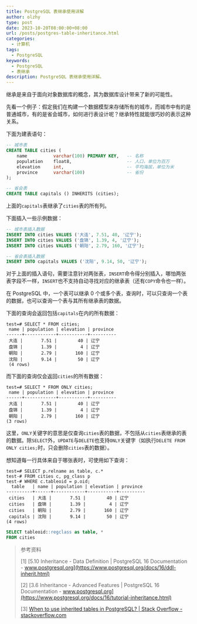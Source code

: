 ```yaml
---
title: PostgreSQL 表继承使用详解
author: olzhy
type: post
date: 2023-10-20T08:00:00+08:00
url: /posts/postgres-table-inheritance.html
categories:
  - 计算机
tags:
  - PostgreSQL
keywords:
  - PostgreSQL
  - 表继承
description: PostgreSQL 表继承使用详解。
---
```


继承是来自于面向对象数据库的概念，其为数据库设计带来了新的可能性。

先看一个例子：假定我们在构建一个数据模型来存储所有的城市，而城市中有的是普通城市，有的是省会城市，如何进行表设计呢？继承特性就能很巧妙的表示这种关系。

下面为建表语句：

```sql
-- 城市表
CREATE TABLE cities (
    name          varchar(100) PRIMARY KEY,   -- 名称
    population    float8,                     -- 人口，单位为百万
    elevation     int,                        -- 平均海拔，单位为米
    province      varchar(100)                -- 省份
);

-- 省会表
CREATE TABLE capitals () INHERITS (cities);
```

上面的`capitals`表继承了`cities`表的所有列。

下面插入一些示例数据：

```sql
-- 城市表插入数据
INSERT INTO cities VALUES ('大连', 7.51, 40, '辽宁');
INSERT INTO cities VALUES ('盘锦', 1.39, 4, '辽宁');
INSERT INTO cities VALUES ('朝阳', 2.79, 160, '辽宁');

-- 省会表插入数据
INSERT INTO capitals VALUES ('沈阳', 9.14, 50, '辽宁');
```

对于上面的插入语句，需要注意针对两张表，`INSERT`命令得分别插入，哪怕两张表字段不一样，`INSERT`也不支持自动寻找对应的继承表（还有`COPY`命令也一样）。

在 PostgreSQL 中，一个表可以继承 0 个或多个表，查询时，可以只查询一个表的数据，也可以查询一个表与其所有继承表的数据。

下面的查询会返回包括`capitals`在内的所有数据：

```text
test=# SELECT * FROM cities;
 name | population | elevation | province
------+------------+-----------+----------
 大连 |       7.51 |        40 | 辽宁
 盘锦 |       1.39 |         4 | 辽宁
 朝阳 |       2.79 |       160 | 辽宁
 沈阳 |       9.14 |        50 | 辽宁
 (4 rows)
```

而下面的查询仅会返回`cities`的所有数据：

```text
test=# SELECT * FROM ONLY cities;
 name | population | elevation | province
------+------------+-----------+----------
 大连 |       7.51 |        40 | 辽宁
 盘锦 |       1.39 |         4 | 辽宁
 朝阳 |       2.79 |       160 | 辽宁
(3 rows)
```

这里，`ONLY`关键字的意思是仅查询`cities`表的数据，不包括从`cities`表继承的表的数据。除`SELECT`外，`UPDATE`与`DELETE`也支持`ONLY`关键字（如执行`DELETE FROM ONLY cities;`时，只会删除`cities`表的数据）。

想知道每一行具体来自于哪张表时，可使用如下查询：

```text
test=# SELECT p.relname as table, c.*
test-# FROM cities c, pg_class p
test-# WHERE c.tableoid = p.oid;
  table   | name | population | elevation | province
----------+------+------------+-----------+----------
 cities   | 大连 |       7.51 |        40 | 辽宁
 cities   | 盘锦 |       1.39 |         4 | 辽宁
 cities   | 朝阳 |       2.79 |       160 | 辽宁
 capitals | 沈阳 |       9.14 |        50 | 辽宁
(4 rows)
```

```sql
SELECT tableoid::regclass as table, *
FROM cities
```

> 参考资料
>
> [1] [5.10 Inheritance - Data Definition | PostgreSQL 16 Documentation - www.postgresql.org](https://www.postgresql.org/docs/16/ddl-inherit.html)
>
> [2] [3.6 Inheritance - Advanced Features | PostgreSQL 16 Documentation - www.postgresql.org](https://www.postgresql.org/docs/16/tutorial-inheritance.html)
>
> [3] [When to use inherited tables in PostgreSQL? | Stack Overflow - stackoverflow.com](https://stackoverflow.com/questions/3074535/when-to-use-inherited-tables-in-postgresql)
